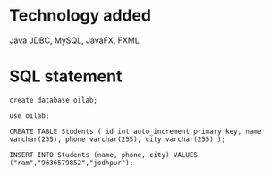 # Technology added
Java JDBC, MySQL, JavaFX, FXML
# SQL statement
<code>create database oilab;</code>

<code>use oilab;</code>

<code>CREATE TABLE Students (
    id int auto_increment primary key,
    name varchar(255),
    phone varchar(255),
    city varchar(255)
);</code>

<code>INSERT INTO Students (name, phone, city) VALUES ("ram","9636579852","jodhpur");</code>
